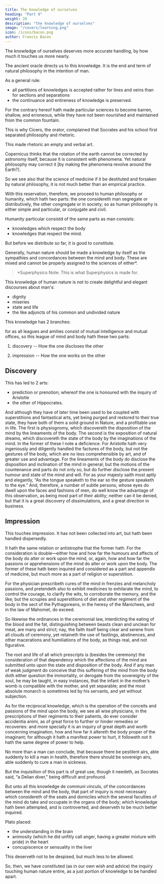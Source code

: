 ```yaml
---
title: The knowledge of ourselves
heading: "Part 9"
weight: 20
description: "the knowledge of ourselves"
image: "/covers/learning.png"
icon: /icons/bacon.png
author: Francis Bacon
---
```



<!-- 1.  -->


<!-- We come therefore now to that knowledge whereunto , which is  -->

The knowledge of ourselves deserves more accurate handling, by how much it touches us more nearly.  

The ancient oracle directs us to this knowledge. It is the end and term of natural philosophy in the intention of man. <!-- , so notwithstanding it is but a portion of natural philosophy in the continent of Nature. -->

As a general rule:
- all partitions of knowledges is accepted rather for lines and veins than for sections and separations
- the continuance and entireness of knowledge is preserved.  

For the contrary hereof hath made particular sciences to become barren, shallow, and erroneous, while they have not been nourished and maintained from the common fountain.

This is why Cicero, the orator, complained that Socrates and his school first separated philosophy and rhetoric. 

This made rhetoric an empty and verbal art.

Copernicus thinks that the rotation of the earth cannot be corrected by astronomy itself, because it is <!-- not repugnant --> consistent with <!--  to any of the --> phenomena. Yet natural philosophy may correct it [by making the phenomena revolve around the Earth?].  

So we see also that the science of medicine if it be destituted and forsaken by natural philosophy, it is not much better than an empirical practice.  

With this reservation, therefore, we proceed to human philosophy or humanity, which hath two parts: the one considereth man segregate or distributively, the other congregate or in society; so as human philosophy is either simple and particular, or conjugate and civil. 

Humanity particular consistd of the same parts as man consists:
- knowledges which respect the body
- knowledges that respect the mind.  

But before we distribute so far, it is good to constitute.  

Generally, human nature should be made a knowledge by itself as the sympathies and concordances between the mind and body. These are mixed and cannot be properly assigned to the sciences of either*.


> *Superphysics Note: This is what Superphysics is made for. 


This knowledge of human nature is not to create delightful and elegant discourses about man's:
- dignity
- miseries
- state and life
- the like adjuncts of his common and undivided nature

<!-- but chiefly in regard of the knowledge concerning  -->

<!-- , which being  -->

<!-- (2)  -->

This knowledge has 2 branches:

 for as all leagues and amities consist of mutual intelligence and mutual offices, so this league of mind and body hath these two parts:

1. discovery -- How the one discloses the other

2. impression -- How the one works on the other


## Discovery 

This has led to 2 arts:

- prediction or prenotion; whereof the one is honoured with the inquiry of Aristotle
- the other of Hippocrates. 

And although they have of later time been used to be coupled with superstitions and fantastical arts, yet being purged and restored to their true state, they have both of them a solid ground in Nature, and a profitable use in life.  The first is physiognomy, which discovereth the disposition of the mind by the lineaments of the body.  The second is the exposition of natural dreams, which discovereth the state of the body by the imaginations of the mind.  In the former of these I note a deficience.  For Aristotle hath very ingeniously and diligently handled the factures of the body, but not the gestures of the body, which are no less comprehensible by art, and of greater use and advantage.  For the lineaments of the body do disclose the disposition and inclination of the mind in general; but the motions of the countenance and parts do not only so, but do further disclose the present humour and state of the mind and will.  For as your majesty saith most aptly and elegantly, “As the tongue speaketh to the ear so the gesture speaketh to the eye.”  And, therefore, a number of subtle persons, whose eyes do dwell upon the faces and fashions of men, do well know the advantage of this observation, as being most part of their ability; neither can it be denied, but that it is a great discovery of dissimulations, and a great direction in business.

## Impression

<!-- (3) -->

This touches impression. It has not been collected into art, but hath been handled dispersedly. 

It hath the same relation or antistrophe that the former hath.  For the consideration is double—either how and how far the humours and affects of the body do alter or work upon the mind, or, again, how and how far the passions or apprehensions of the mind do alter or work upon the body. The former of these hath been inquired and considered as a part and appendix of medicine, but much more as a part of religion or superstition.

For the physician prescribeth cures of the mind in frenzies and melancholy passions, and pretendeth also to exhibit medicines to exhilarate the mind, to control the courage, to clarify the wits, to corroborate the memory, and the like; but the scruples and superstitions of diet and other regiment of the body in the sect of the Pythagoreans, in the heresy of the Manichees, and in the law of Mahomet, do exceed.  

So likewise the ordinances in the ceremonial law, interdicting the eating of the blood and the fat, distinguishing between beasts clean and unclean for meat, are many and strict; nay, the faith itself being clear and serene from all clouds of ceremony, yet retaineth the use of fastlings, abstinences, and other macerations and humiliations of the body, as things real, and not figurative.  

The root and life of all which prescripts is (besides the ceremony) the consideration of that dependency which the affections of the mind are submitted unto upon the state and disposition of the body.  And if any man of weak judgment do conceive that this suffering of the mind from the body doth either question the immortality, or derogate from the sovereignty of the soul, he may be taught, in easy instances, that the infant in the mother’s womb is compatible with the mother, and yet separable; and the most absolute monarch is sometimes led by his servants, and yet without subjection.

As for the reciprocal knowledge, which is the operation of the conceits and passions of the mind upon the body, we see all wise physicians, in the prescriptions of their regiments to their patients, do ever consider accidentia animi, as of great force to further or hinder remedies or recoveries: and more specially it is an inquiry of great depth and worth concerning imagination, how and how far it altereth the body proper of the imaginant; for although it hath a manifest power to hurt, it followeth not it hath the same degree of power to help.

No more than a man can conclude, that because there be pestilent airs, able suddenly to kill a man in health, therefore there should be sovereign airs, able suddenly to cure a man in sickness.

But the inquisition of this part is of great use, though it needeth, as Socrates said, “a Delian diver,” being difficult and profound. 

But unto all this knowledge de communi vinculo, of the concordances between the mind and the body, that part of inquiry is most necessary which considereth of the seats and domiciles which the several faculties of the mind do take and occupate in the organs of the body; which knowledge hath been attempted, and is controverted, and deserveth to be much better inquired.

Plato placed:
- the understanding in the brain
- animosity (which he did unfitly call anger, having a greater mixture with pride) in the heart
- concupiscence or sensuality in the liver

This deserveth not to be despised, but much less to be allowed.

So, then, we have constituted (as in our own wish and advice) the inquiry touching human nature entire, as a just portion of knowledge to be handled apart.
